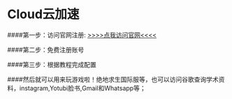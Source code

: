 # Cloud云加速

####第一步：访问官网注册:      [>>>>点我访问官网<<<<](https://www.cloudoys.co)

####第二步：免费注册账号

####第三步：根据教程完成配置

####然后就可以用来玩游戏啦！绝地求生国际服等，也可以访问谷歌查询学术资料，instagram,Yotubi脸书,Gmail和Whatsapp等；

